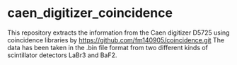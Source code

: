 # caen_digitizer_coincidence
This repository extracts the information from the Caen digitizer D5725 using coincidence libraries by https://github.com/fm140905/coincidence.git
The data has been taken in the .bin file format from two different kinds of scintillator detectors LaBr3 and BaF2.
